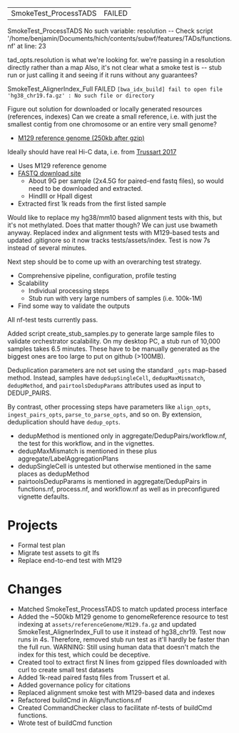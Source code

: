 |                       |        |
| --------------------- | ------ |
| SmokeTest_ProcessTADS | FAILED |
SmokeTest_ProcessTADS
No such variable: resolution -- Check script '/home/benjamin/Documents/hich/contents/subwf/features/TADs/functions.nf' at line: 23

tad_opts.resolution is what we're looking for.
we're passing in a resolution directly rather than a map
Also, it's not clear what a smoke test is -- stub run or just calling it and seeing if it runs without any guarantees?

SmokeTest_AlignerIndex_Full FAILED
`[bwa_idx_build] fail to open file 'hg38_chr19.fa.gz' : No such file or directory`

Figure out solution for downloaded or locally generated resources (references, indexes)
Can we create a small reference, i.e. with just the smallest contig from one chromosome or an entire very small genome?
+ [M129 reference genome (250kb after gzip)](https://www.ncbi.nlm.nih.gov/nuccore/NC_000912.1?report=fasta)

Ideally should have real Hi-C data, i.e. from [Trussart 2017](Paper/Citations.md)
+ Uses M129 reference genome
+ [FASTQ download site](https://www.ebi.ac.uk/biostudies/ArrayExpress/studies/E-MTAB-3721/sdrf)
	+ About 9G per sample (2x4.5G for paired-end fastq files), so would need to be downloaded and extracted.
	+ HindIII or HpaII digest 
+ Extracted first 1k reads from the first listed sample

Would like to replace my hg38/mm10 based alignment tests with this, but it's not methylated. Does that matter though? We can just use bwameth anyway. Replaced index and alignment tests with M129-based tests and updated .gitignore so it now tracks tests/assets/index. Test is now 7s instead of several minutes.

Next step should be to come up with an overarching test strategy.
+ Comprehensive pipeline, configuration, profile testing
+ Scalability
	+ Individual processing steps
	+ Stub run with very large numbers of samples (i.e. 100k-1M)
+ Find some way to validate the outputs

All nf-test tests currently pass.

Added script create_stub_samples.py to generate large sample files to validate orchestrator scalability. On my desktop PC, a stub run of 10,000 samples takes 6.5 minutes. These have to be manually generated as the biggest ones are too large to put on github (>100MB).

Deduplication parameters are not set using the standard `_opts` map-based method. Instead, samples have `dedupSingleCell`, `dedupMaxMismatch`, `dedupMethod`, and `pairtoolsDedupParams` attributes used as input to DEDUP_PAIRS.

By contrast, other processing steps have parameters like `align_opts`, `ingest_pairs_opts`, `parse_to_parse_opts`, and so on. By extension, deduplication should have `dedup_opts`.
+ dedupMethod is mentioned only in aggregate/DedupPairs/workflow.nf, the test for this workflow, and in the vignettes.
+ dedupMaxMismatch is mentioned in these plus aggregate/LabelAggregationPlans
+ dedupSingleCell is untested but otherwise mentioned in the same places as dedupMethod
+ pairtoolsDedupParams is mentioned in aggregate/DedupPairs in functions.nf, process.nf, and workflow.nf as well as in preconfigured vignette defaults.

# Projects
+ Formal test plan
+ Migrate test assets to git lfs
+ Replace end-to-end test with M129
# Changes
+ Matched SmokeTest_ProcessTADS to match updated process interface
+ Added the ~500kb M129 genome to genomeReference resource to test indexing at `assets/referenceGenome/M129.fa.gz` and updated SmokeTest_AlignerIndex_Full to use it instead of hg38_chr19. Test now runs in 4s. Therefore, removed stub run test as it'll hardly be faster than the full run. WARNING: Still using human data that doesn't match the index for this test, which could be deceptive. 
+ Created tool to extract first N lines from gzipped files downloaded with curl to create small test datasets
+ Added 1k-read paired fastq files from Trussert et al.
+ Added governance policy for citations
+ Replaced alignment smoke test with M129-based data and indexes
+ Refactored buildCmd in Align/functions.nf
+ Created CommandChecker class to facilitate nf-tests of buildCmd functions.
+ Wrote test of buildCmd function